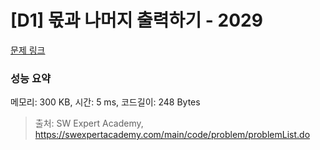 # [D1] 몫과 나머지 출력하기 - 2029 

[문제 링크](https://swexpertacademy.com/main/code/problem/problemDetail.do?contestProbId=AV5QGNvKAtEDFAUq) 

### 성능 요약

메모리: 300 KB, 시간: 5 ms, 코드길이: 248 Bytes



> 출처: SW Expert Academy, https://swexpertacademy.com/main/code/problem/problemList.do